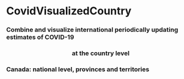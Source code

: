# CovidVisualizedCountry

### Combine and visualize international periodically updating estimates of COVID-19 

<l align="center">
  
### at the country level
  
</l>

### Canada: national level, provinces and territories

